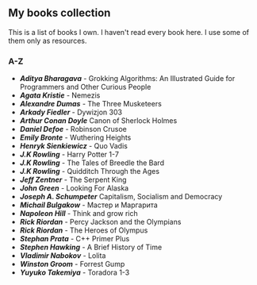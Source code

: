 ## My books collection
This is a list of books I own. I haven't read every book here. I use some of them only as resources.
### A-Z
- ***Aditya Bharagava*** - Grokking Algorithms: An Illustrated Guide for Programmers and Other Curious People
- ***Agata Kristie*** - Nemezis
- ***Alexandre Dumas*** - The Three Musketeers
- ***Arkady Fiedler*** - Dywizjon 303
- ***Arthur Conan Doyle*** Canon of Sherlock Holmes
- ***Daniel Defoe*** - Robinson Crusoe
- ***Emily Bronte*** - Wuthering Heights
- ***Henryk Sienkiewicz*** - Quo Vadis
- ***J.K Rowling*** - Harry Potter 1-7
- ***J.K Rowling*** - The Tales of Breedle the Bard
- ***J.K Rowling*** - Quidditch Through the Ages
- ***Jeff Zentner*** - The Serpent King
- ***John Green*** - Looking For Alaska
- ***Joseph A. Schumpeter*** Capitalism, Socialism and Democracy
- ***Michail Bulgakow*** -  Мастер и Маргарита
- ***Napoleon Hill*** - Think and grow rich
- ***Rick Riordan*** - Percy Jackson and the Olympians
- ***Rick Riordan*** - The Heroes of Olympus
- ***Stephan Prata*** - C++ Primer Plus
- ***Stephen Hawking*** - A Brief History of Time
- ***Vladimir Nabokov*** - Lolita
- ***Winston Groom*** - Forrest Gump
- ***Yuyuko Takemiya*** - Toradora 1-3
